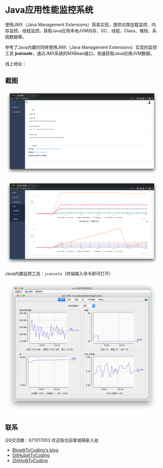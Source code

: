 # Java应用性能监控系统

使用JMX（Java Management Extensions）简易实现，提供对类加载监控、内存监控、线程监控。获取Java应用本地JVM内存、GC、线程、Class、堆栈、系统数据等。

参考了Java内置的同样使用JMX（Java Management Extensions）实现的监控工具 **jconsole**，通过JMX系统的MXBean接口，快速获取Java应用JVM数据。

线上地址：[]()

## 截图

![](/doc/1.png)

![](doc/2.png)

Java内置监控工具：`jconsole`（终端输入命令即可打开）

![](doc/3.png)

## 联系

QQ交流群：671017003   欢迎各位前辈或萌新入驻

- [Blog@TyCoding's blog](http://www.tycoding.cn)
- [GitHub@TyCoding](https://github.com/TyCoding)
- [ZhiHu@TyCoding](https://www.zhihu.com/people/tomo-83-82/activities)